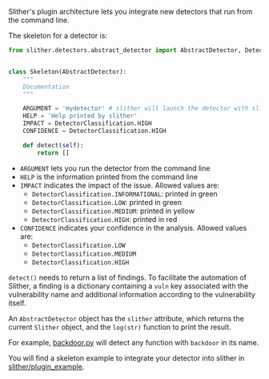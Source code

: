 Slither's plugin architecture lets you integrate new detectors that run from the command line.

The skeleton for a detector is:

```python
from slither.detectors.abstract_detector import AbstractDetector, DetectorClassification


class Skeleton(AbstractDetector):
    """
    Documentation
    """

    ARGUMENT = 'mydetector' # slither will launch the detector with slither.py --mydetector
    HELP = 'Help printed by slither'
    IMPACT = DetectorClassification.HIGH
    CONFIDENCE = DetectorClassification.HIGH

    def detect(self):
        return []
```

- `ARGUMENT` lets you run the detector from the command line
- `HELP` is the information printed from the command line
- `IMPACT` indicates the impact of the issue. Allowed values are:
  - `DetectorClassification.INFORMATIONAL`: printed in green
  - `DetectorClassification.LOW`: printed in green
  - `DetectorClassification.MEDIUM`: printed in yellow
  - `DetectorClassification.HIGH`: printed in red
- `CONFIDENCE` indicates your confidence in the analysis. Allowed values are:
  - `DetectorClassification.LOW`
  - `DetectorClassification.MEDIUM`
  - `DetectorClassification.HIGH`

`detect()` needs to return a list of findings. To facilitate the automation of Slither, a finding is a dictionary containing a `vuln` key associated with the vulnerability name and additional information according to the vulnerability itself.

An `AbstractDetector` object has the `slither` attribute, which returns the current `Slither` object, and the `log(str)` function to print the result.

For example, [backdoor.py](https://github.com/trailofbits/slither/blob/67907575492b199d98282c2f05bbd941c26f780c/slither/detectors/examples/backdoor.py) will detect any function with `backdoor` in its name.

You will find a skeleton example to integrate your detector into slither in [slither/plugin_example](https://github.com/trailofbits/slither/tree/67907575492b199d98282c2f05bbd941c26f780c/plugin_example).
